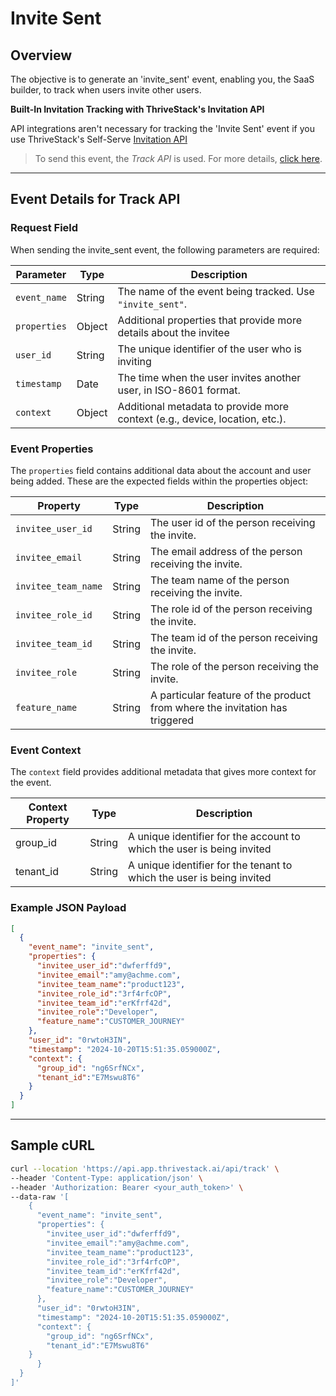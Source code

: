 # Invite Sent

## Overview
The objective is to generate an 'invite_sent' event, enabling you, the SaaS builder, to track when users invite other users.

**Built-In Invitation Tracking with ThriveStack's Invitation API**

API integrations aren't necessary for tracking the 'Invite Sent' event if you use ThriveStack's Self-Serve [Invitation API](https://docs.dev.app.thrivestack.ai/getting-started/self-serve/apis/invitation)

>To send this event, the _Track API_ is used. For more details, [click here](https://docs.dev.app.thrivestack.ai/getting-started/analyze/instrumentation/events/event-tracking).

<hr/>

## Event Details for Track API
### Request Field
When sending the invite_sent event, the following parameters are required:

| Parameter   | Type   | Description                                                  |
|-------------|--------|--------------------------------------------------------------|
| `event_name`| String | The name of the event being tracked. Use `"invite_sent"`.              |
| `properties`| Object |  Additional properties that provide more details about the invitee         |
| `user_id`   | String | The unique identifier of the user who is inviting |
| `timestamp` | Date   | The time when the user invites another user, in ISO-8601 format.                    |
| `context`| Object | Additional metadata to provide more context (e.g., device, location, etc.).        |

### Event Properties
The `properties` field contains additional data about the account and user being added. These are the expected fields within the properties object:

| Property          | Type   | Description                                            |
|-------------------|--------|--------------------------------------------------------|
| `invitee_user_id`   | String | The user id of the person receiving the invite.  |
| `invitee_email`   | String | The email address of the person receiving the invite.  |
| `invitee_team_name` | String | The team name of the person receiving the invite.    |
| `invitee_role_id`    | String | The role id of the person receiving the invite. |
| `invitee_team_id`    | String | The team id of the person receiving the invite. |
| `invitee_role`    | String | The role of the person receiving the invite. |
| `feature_name`    | String | A particular feature of the product from where the invitation has triggered |

			
### Event Context

The `context` field provides additional metadata that gives more context for the event.

| Context Property   | Type   | Description                                                               |
|--------------------|--------|---------------------------------------------------------------------------|
| group_id           | String | A unique identifier for the account to which the user is being invited     |
| tenant_id           | String | A unique identifier for the tenant to which the user is being invited     |

### Example JSON Payload
```json 
[
  {
    "event_name": "invite_sent",
    "properties": {
      "invitee_user_id":"dwferffd9",
      "invitee_email":"amy@achme.com",
      "invitee_team_name":"product123",
      "invitee_role_id":"3rf4rfcOP",
      "invitee_team_id":"erKfrf42d",
      "invitee_role":"Developer",
      "feature_name":"CUSTOMER_JOURNEY"
    },
    "user_id": "0rwtoH3IN",
    "timestamp": "2024-10-20T15:51:35.059000Z",
    "context": {
      "group_id": "ng6SrfNCx",
      "tenant_id":"E7Mswu8T6"
    }
  }
]
```

<hr/>

##  Sample cURL

```bash
curl --location 'https://api.app.thrivestack.ai/api/track' \
--header 'Content-Type: application/json' \
--header 'Authorization: Bearer <your_auth_token>' \
--data-raw '[
    {
      "event_name": "invite_sent",
      "properties": {
        "invitee_user_id":"dwferffd9",
        "invitee_email":"amy@achme.com",
        "invitee_team_name":"product123",
        "invitee_role_id":"3rf4rfcOP",
        "invitee_team_id":"erKfrf42d",
        "invitee_role":"Developer",
        "feature_name":"CUSTOMER_JOURNEY"
      },
      "user_id": "0rwtoH3IN",
      "timestamp": "2024-10-20T15:51:35.059000Z",
      "context": {
        "group_id": "ng6SrfNCx",
        "tenant_id":"E7Mswu8T6"
    }
      }
  }
]'
```


<!-- ### 1.2.3. Explore Use Cases

#### Track Invitation when a single user is invited
![Invite Sent Use Case 1](/img/docs/events/invite_sent/usecase1.png)

The diagram visualizes the tracking of invitation events in your SaaS Product. In the first step, 'John,' an existing user, invites 'Amy,' initiating the user engagement process. This step occurs within your product and is already implemented on your end.

In the second step, you need to call ThriveStack's Track API to track the invitation event. Below, you'll find a detailed JSON payload for the 'Invite Sent' event of the Track API, showing the captured properties.

```json 
{
  "event": "invite_sent",
  "properties": {
    "invitee_email": "amy@achme.com",
    "invitee_first_name": "Amy",
    "invitee_last_name": "Frank",
    "invitee_role": "Developer"
  },
  "user_id": "766b3aef-5904-46fe-af05-a293fee8h345",
  "timestamp": "20-11-23T22:28:55.111Z"
}
```

<br/>

#### Track Invitation when multiple users are invited
![Invite Sent Use Case 2](/img/docs/events/invite_sent/usecase2.png)
The diagram illustrates the process of inviting multiple users in your SaaS Product. 'John,' an existing user, extends invitations to 'Tom' and 'Amy,' prospective users. This step occurs within your product and is already implemented on your end.

In the next step, you need to call ThriveStack's Track API to track the invitation event. Presented below, the JSON array delineates the structure for the 'Invite Sent' event for the Track API, enabling the inclusion of several invitations within a singular API call.

```json
[
  {
    "event": "invite_sent",
    "properties": {
      "invitee_email": "amy@achme.com",
      "invitee_first_name": "Tom",
      "invitee_last_name": "Stone",
      "invitee_role": "Developer"
    },
    "user_id": "766b3aef-5904-46fe-af05-a293fee8h345",
    "timestamp": "20-11-23T22:28:55.111Z"
  },
  {
    "event": "invite_sent",
    "properties": {
      "invitee_email": "amy@achme.com",
      "invitee_first_name": "Amy",
      "invitee_last_name": "Frank",
      "invitee_role": "Developer"
    },
    "user_id": "766b3aef-5904-46fe-af05-a293fee8h345",
    "timestamp": "20-11-23T22:28:55.111Z"
  }
]
```

<br/>

#### Track Invitation when a user is invited into an existing tenant
![Invite Sent Use Case 3](/img/docs/events/invite_sent/usecase3.png)
The diagram outlines the process of inviting a user to an existing tenant within your SaaS Product. 'John,' an established user of an existing tenant, extends an invitation to 'Amy,' a prospective user, to join the same tenant space.

In the second step, you'll need to call ThriveStack's Track API to track the invitation event. Below, you'll find a detailed JSON payload for the 'Invite Sent' event of the Track API, displaying the captured properties.

In the request body provided below, a tenant ID should be sent in the 'group_id' property, which is included within the 'context' object.

```json
{
  "event": "invite_sent",
  "properties": {
    "invitee_email": "amy@achme.com",
    "invitee_first_name": "Amy",
    "invitee_last_name": "Frank",
    "invitee_role": "Developer"
  },
  "context": {
    "group_id": "f6e456dd-9e6b-41e5-8ccf-7539af9c735e", // ID of the existing tenant
  },
  "user_id": "766b3aef-5904-46fe-af05-a293fee8h345",
  "timestamp": "20-11-23T22:28:55.111Z"
}
```

<br/>

#### Track Invitation when a user is invited to a specific team

![Invite Sent Use Case 4](/img/docs/events/invite_sent/usecase4.png)

The diagram outlines the process of inviting a user to an existing team within your SaaS Product. 'John,' an established user of an existing team, extends an invitation to 'Amy,' a prospective user, to join the same team.

In the second step, you'll need to call ThriveStack's Track API to track the invitation event. Below, you'll find a detailed JSON payload for the 'Invite Sent' event of the Track API, displaying the captured properties.

The name of the team should be sent in the "team_name" property.
```json 
[
    {
        "event_name": "invite_sent",
        "properties": {
            "feature_name": "CUSTOMER_JOURNEY",
            "invitee_email": "shawnankunding@opportunityspace,inc..com",
            "invitee_first_name": "Shawn",
            "invitee_last_name": "Ankunding",
            "invitee_role": "Editor"
        },
        "user_id": "3e474abe-5943-41fd-8b7b-4c87ad95b0c7",
        "timestamp": "20-11-23T22:28:55.111Z",
        "context": {
            "group_id": "55444abe-41fd-5943-d95b-4c87ad95b674"
        }
    }
]
``` -->
<!-- 
### 1.2.5. Sample cURL

Experience the APIs firsthand by using the [Try Out](/integrate/public_apis/track) feature in your web browser. For assistance on navigating the 'Try Out' functionality, consult the [Guide](/getting-started/apis-non-gen/using-the-try-out-options).

```bash
curl --location 'https://api.app.thrivestack.ai/api/track' \
--header 'Content-Type: application/json' \
--header 'Authorization: Bearer eyJhbGciOiJSUzI1NiIsImlkIjoiZjk5OTI4MmMtYjZjZi00YjQ4LTliMWEtOTAyMWVlM2Q3NmI0IiwidHlwIjoiSldUIn0.eyJhdWQiOiJ1c2VyX21hbmFnZW1lbnQiLCJleHAiOjE3MjUwMTQwOTcsImp0aSI6ImY5OTkyODJjLWI2Y2YtNGI0OC05YjFhLTkwMjFlZTNkNzZiNCIsImlhdCI6MTcyNDkzNjA5NywiaXNzIjoiVGhyaXZlU3RhY2sifQ.dCfke26t69Xd9mKbvVH9GPCueMxnSRrL5qJwUm02giXVO1Ne8jTBH5oSAo2nisE3h6ri8FpCEfTn7qTfkBYmXyCwRGUFBkqCwZAtYWrp8ugmAlp2exsuCzFLGF5UQiwHi5qcOzsDEUa7s7UODNl7nThNwArlqTwkJp-XEc9BXCjw2mX3_9Hc0H_ozbg8pWjXIcBqLjuXjVI-VIT3P46wd3_PVJve8Hm-rOuoMkwprihJCbYavihecNff_lE2f2KIzUruIJyLeXqohd1XkVxG3xSrviDqXEbsVBA-o3rHoLZqEHC2lSm99S1Ot7DsVR19Vo5INgV4cvdsmYMfdsyXDw' \
--data-raw '[
    {
        "event_name": "invite_sent",
        "properties": {
            "feature_name": "CUSTOMER_JOURNEY",
            "invitee_email": "shawnankunding@opportunityspace,inc..com",
            "invitee_first_name": "Shawn",
            "invitee_last_name": "Ankunding",
            "invitee_role": "Editor"
        },
        "user_id": "3e474abe-5943-41fd-8b7b-4c87ad95b0c7",
        "timestamp": "20-11-23T22:28:55.111Z",
        "context": {
            "group_id": "55444abe-41fd-5943-d95b-4c87ad95b674"
        }
    }
]'
``` -->
